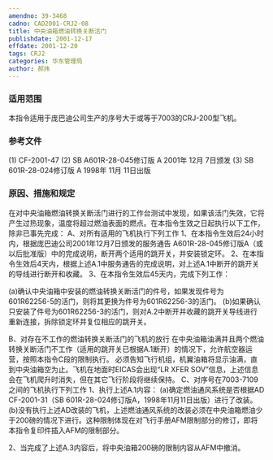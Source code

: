 ```yaml
---
amendno: 39-3468
cadno: CAD2001-CRJ2-08
title: 中央油箱燃油转换关断活门
publishdate: 2001-12-17
effdate: 2001-12-20
tags: CRJ2
categories: 华东管理局
author: 郝炜
---
```


### 适用范围 
本指令适用于庞巴迪公司生产的序号大于或等于7003的CRJ-200型飞机。

### 参考文件
(1) CF-2001-47 
(2) SB A601R-28-045修订版 A 2001年 12月 7日颁发 
(3) SB 601R-28-024修订版 A 1998年 11月 11日出版


### 原因、措施和规定 
在对中央油箱燃油转换关断活门进行的工作台测试中发现，如果该活门失效，它将产生过热现象，温度将超过燃油表面的燃点。在本指令生效之日起执行以下工作，除非已事先完成： A、对所有适用的飞机执行下列工作 
   1、在本指令生效后24小时内，根据庞巴迪公司2001年12月7日颁发的服务通告 A601R-28-045修订版A（或以后批准版）中的完成说明，断开两个适用的跳开关，并安装锁定环。 
   2、在本指令生效后4天内，根据上述A.1中服务通告的完成说明，对上述A.1中断开的跳开关的导线进行断开和收藏。 
   3、在本指令生效后45天内，完成下列工作： 
  
   (a)确认中央油箱中安装的燃油转换关断活门的件号，如果发现件号为601R62256-5的活门，则将其更换为件号为601R62256-3的活门。 
   (b)如果确认只安装了件号为601R62256-3的活门，则对A.2中断开并收藏的跳开关导线进行重新连接，拆除锁定环并复位相应的跳开关。

B、对存在不工作的燃油转换关断活门的飞机的放行 
   在中央油箱油满并且两个燃油转换关断活门不工作（适用的跳开关已根据A.1断开）的情况下，允许航空器运营，按照本指令C段的限制执行。 
    必须告知飞行机组，机翼油箱将显示油满，直到中央油箱空为止。飞机在地面时EICAS会出现“LR XFER SOV”信息，上述信息会在飞机爬升时消失，但在其它飞行阶段将继续保持。 
C、对序号在7003-7109之间的飞机执行下列工作    1、执行上述A.1内容： 
   (a)确定燃油通风系统是否根据AD CF-2001-31（SB 601R-28-024修订版A，1998年11月11日出版）进行了改装。 
   (b)没有执行上述AD改装的飞机，上述燃油通风系统的改装必须在中央油箱燃油少于200磅的情况下进行。这种限制体现在对飞行手册AFM限制部分的修订，即将本指令复印件插入AFM的限制部分。 

   2、当完成了上述A.3内容后，将中央油箱200磅的限制内容从AFM中撤消。
